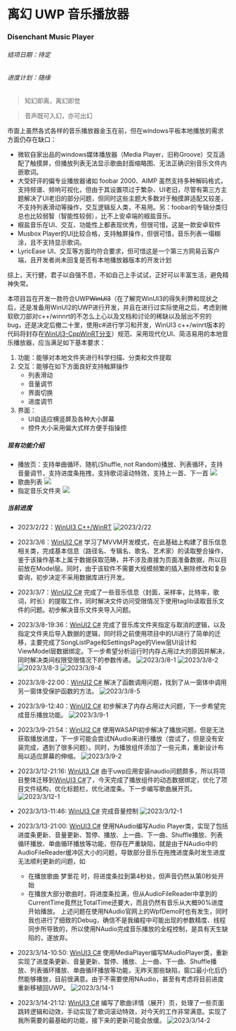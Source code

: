 # 离幻 UWP 音乐播放器
### Disenchant Music Player

###### 结项日期：待定
###### 进度计划：随缘

> 知幻即离，离幻即觉

> 音声既可入幻，亦可出幻

市面上虽然各式各样的音乐播放器金玉在前，但在windows平板本地播放的需求方面仍存在缺口：
- 微软自家出品的windows媒体播放器（Media Player，旧称Groove）交互适配了触摸屏，但播放列表无法显示歌曲封面缩略图、无法正确识别音乐文件内嵌歌词。
- 大受好评的偏专业播放器诸如 foobar 2000、AIMP 虽然支持多种解码格式，支持频谱、频响可视化，但由于其设置项过于繁杂、UI老旧，尽管有第三方主题解决了UI老旧的部分问题，但同时这些主题大多数对于触摸屏适配又较差，不支持列表滑动等操作，交互逻辑反人类，不易用。另：foobar的专辑分类归总也比较弱智（智能性较弱），比不上安卓端的椒盐音乐。
- 椒盐音乐在UI、交互、功能性上都表现优秀，但很可惜，这是一款安卓软件
- Musbox Player的UI比较合格，支持触屏操作，但很可惜，音乐列表一塌糊涂，且不支持显示歌词。
- LyricEase UI、交互等方面均符合要求，但可惜这是一个第三方网易云客户端，且开发者尚未回复是否有本地播放器版本的开发计划

综上，天行健，君子以自强不息，不如自己上手试试，正好可以丰富生活，避免精神失常。


本项目旨在开发一款符合UWP~~WinUI3~~（在了解完WinUI3的得失利弊和现状之后，还是准备用WinUI2的UWP进行开发，并且在进行过实际使用之后，考虑到微软砍刀部对c++/winnrt的不怎么上心以及文档和讨论的稀缺以及层出不穷的bug，还是决定后撤二十里，使用c#进行学习和开发，WinUI3 c++/winrt版本的代码将封存在[WinUI3-CppWinRT分支](https://github.com/DenryDu/Disenchant-Music-Player/tree/WinUI3-CppWinRT)）规范、采用现代化UI、简洁易用的本地音乐播放器，应当满足如下基本要求：
1. 功能：能够对本地文件夹进行科学扫描、分类和文件提取
2. 交互：能够在如下方面良好支持触屏操作
    - 列表滑动
    - 音量调节
    - 界面切换
    - 进度调节
3. 界面：
    - UI自适应横竖屏及各种大小屏幕
    - 控件大小采用偏大式样方便手指操控
    
##### 现有功能介绍
- 播放页：支持单曲循环、随机(Shuffle, not Random)播放、列表循环，支持音量调节，支持进度条拖拽，支持歌词滚动特效，支持上一首、下一首
	![](https://github.com/DenryDu/Disenchant-Music-Player/blob/main/Images/Snipaste_2023-03-14_21-44-47.png)
- 歌曲列表
	![](https://github.com/DenryDu/Disenchant-Music-Player/blob/main/Images/Snipaste_2023-03-14_21-44-57.png)
- 指定音乐文件夹
	![](https://github.com/DenryDu/Disenchant-Music-Player/blob/main/Images/Snipaste_2023-03-14_21-45-23.png)


##### 当前进度

- 2023/2/22：[WinUI3 C++/WinRT](https://github.com/DenryDu/Disenchant-Music-Player/tree/WinUI3-CppWinRT)
	![2023/2/22](https://github.com/DenryDu/Disenchant-Music-Player/blob/main/Images/Snipaste_2023-02-22_17-32-19.png)

- 2023/3/6：[WinUI2 C#](https://github.com/DenryDu/Disenchant-Music-Player/tree/WinUI2-CSharp) 学习了MVVM开发模式，在此基础上构建了音乐信息相关类，完成基本信息（路径名、专辑名、歌名、艺术家）的读取整合操作，鉴于该操作基本上属于数据获取范畴，并不涉及直接为页面准备数据，所以目前放在Model层。同时，由于该软件不需要大规模频繁的插入删除修改和复杂查询，初步决定不采用数据库进行开发。
- 2023/3/7：[WinUI2 C#](https://github.com/DenryDu/Disenchant-Music-Player/tree/WinUI2-CSharp) 完成了一些音乐信息（封面，采样率，比特率，歌词，时长）的提取工作，同时解决文件访问受限情况下使用taglib读取音乐文件的问题。初步解决音乐文件夹导入问题。
- 2023/3/8-19:36：[WinUI2 C#](https://github.com/DenryDu/Disenchant-Music-Player/tree/WinUI2-CSharp) 完成了音乐库文件夹指定与取消的逻辑，以及指定文件夹后导入数据的逻辑，同时将之前使用项目中的UI进行了简单的迁移，主要完成了SongListPage和SettingsPage的View层UI设计和ViewModel层数据绑定。下一步希望分析运行时内存占用过大的原因并解决，同时解决类间权限受限情况下的参数传递。
	![2023/3/8-1](https://github.com/DenryDu/Disenchant-Music-Player/blob/main/Images/Snipaste_2023-03-08_19-35-02.png)
	![2023/3/8-2](https://github.com/DenryDu/Disenchant-Music-Player/blob/main/Images/Snipaste_2023-03-08_19-35-54.png)
	![2023/3/8-3](https://github.com/DenryDu/Disenchant-Music-Player/blob/main/Images/Snipaste_2023-03-08_19-36-11.png)
	![2023/3/8-4](https://github.com/DenryDu/Disenchant-Music-Player/blob/main/Images/Snipaste_2023-03-08_19-36-39.png)
- 2023/3/8-22:00：[WinUI2 C#](https://github.com/DenryDu/Disenchant-Music-Player/tree/WinUI2-CSharp) 解决了函数调用问题，找到了从一窗体中调用另一窗体受保护函数的方法。
	![2023/3/8-5](https://github.com/DenryDu/Disenchant-Music-Player/blob/main/Images/Snipaste_2023-03-08_22-00-51.png)
- 2023/3/9-12:40：[WinUI2 C#](https://github.com/DenryDu/Disenchant-Music-Player/tree/WinUI2-CSharp) 初步解决了内存占用过大问题，下一步希望完成音乐播放功能。
	![2023/3/9-1](https://github.com/DenryDu/Disenchant-Music-Player/blob/main/Images/Snipaste_2023-03-09_12-39-26.png)
- 2023/3/9-21:54：[WinUI2 C#](https://github.com/DenryDu/Disenchant-Music-Player/tree/WinUI2-CSharp) 使用WASAPI初步解决了播放问题，但是无法获取播放进度，下一步可能会尝试NAudio来进行播放（尝试了，但是没有安装完成，遇到了很多问题）。同时，为播放组件添加了一些元素，重新设计布局以适应屏幕的伸缩。
	![2023/3/9-2](https://github.com/DenryDu/Disenchant-Music-Player/blob/main/Images/Snipaste_2023-03-09_21-54-25.png)
- 2023/3/12-21:16: [WinUI3 C#](https://github.com/DenryDu/Disenchant-Music-Player/tree/WinUI3-CSharp) 由于uwp应用安装naudio问题颇多，所以将项目整体迁移到[WinUI3 C#](https://github.com/DenryDu/Disenchant-Music-Player/tree/WinUI3-CSharp)了，今天完成了播放组件的动态数据绑定，优化了项目文件结构，优化标题栏，优化进度条。下一步编写歌曲展开页。
	![2023/3/12-1](https://github.com/DenryDu/Disenchant-Music-Player/blob/main/Images/Snipaste_2023-03-12_21-15-09.png)
- 2023/3/13-11:46: [WinUI3 C#](https://github.com/DenryDu/Disenchant-Music-Player/tree/WinUI3-CSharp) 完成音量控制
	![2023/3/12-1](https://github.com/DenryDu/Disenchant-Music-Player/blob/main/Images/Snipaste_2023-03-13_11-43-31.png)	
- 2023/3/13-21:00: [WinUI3 C#](https://github.com/DenryDu/Disenchant-Music-Player/tree/WinUI3-CSharp) 使用NAudio编写Audio Player类，实现了包括进度条更新、音量更新、暂停、播放、上一曲、下一曲、Shuffle播放、列表循环播放、单曲循环播放等功能，但存在严重缺陷，就是由于NAudio中的AudioFileReader缓冲区大小的问题，导致部分音乐在拖拽进度条时发生进度无法顺利更新的问题，如
	- 在播放歌曲 梦里花 时，将进度条拉到第4秒处，但声音仍然从第0秒处开始
	- 在播放大部分歌曲时，将进度条拉满，但从AudioFileReader中拿到的CurrentTime竟然比TotalTime还要大，而且仍然有音乐从大概90%进度开始播放。
	上述问题在使用NAudio官网上的WpfDemo时也有发生，同时我也进行了细致的Debug，确信不是我编程中可能出现的参数精度、线程同步所导致的，所以使用NAudio完成音乐播放的全程控制，是具有天生缺陷的，遂放弃。
- 2023/3/14-10:50: [WinUI3 C#](https://github.com/DenryDu/Disenchant-Music-Player/tree/WinUI3-CSharp) 使用MediaPlayer编写MAudioPlayer类，重新实现了进度条更新、音量更新、暂停、播放、上一曲、下一曲、Shuffle播放、列表循环播放、单曲循环播放等功能，无昨天那些缺陷，窗口最小化后仍然能够播放，目前很满意。由于不需要使用NAudio，甚至有考虑将目前进度重新移植回UWP。
	![2023/3/14-1](https://github.com/DenryDu/Disenchant-Music-Player/blob/main/Images/Snipaste_2023-03-14_10-45-30.png)	
- 2023/3/14-21:12: [WinUI3 C#](https://github.com/DenryDu/Disenchant-Music-Player/tree/WinUI3-CSharp) 编写了歌曲详情（展开）页，处理了一些页面跳转逻辑和动效，手动实现了歌词滚动特效，对今天的工作非常满意。实现了我所需要的最基础的功能，接下来的更新可能会放缓。
	![2023/3/14-2](https://github.com/DenryDu/Disenchant-Music-Player/blob/main/Images/Snipaste_2023-03-14_21-12-21.png)	


